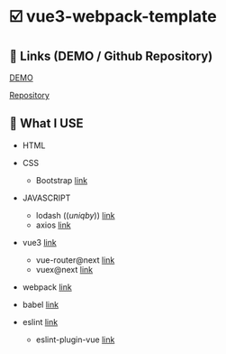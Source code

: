 # :ballot_box_with_check: vue3-webpack-template


## 🎯 Links (DEMO / Github Repository)

[DEMO](https://github.com/RNCST/vue3-movieSearch-app)

[Repository](https://rncstvue3movieapp.netlify.app/)

## 📖 What I USE 

- HTML 
- CSS 
  - Bootstrap [link](https://getbootstrap.com/)

- JAVASCRIPT 
  - lodash ((_uniqby_)) [link](https://lodash.com/)
  - axios [link](https://axios-http.com/docs/intro)

- vue3 [link](https://v3.vuejs.org/)
  - vue-router@next [link](https://next.router.vuejs.org/)
  - vuex@next [link](https://next.vuex.vuejs.org/)

- webpack [link](https://webpack.js.org/)
- babel [link](https://babeljs.io/)
- eslint [link](https://eslint.org/)
  - eslint-plugin-vue [link](https://eslint.vuejs.org/user-guide/)

